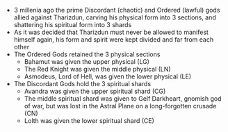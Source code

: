 - 3 millenia ago the prime Discordant (chaotic) and Ordered (lawful) gods allied against Tharizdun, carving his physical form into 3 sections, and shattering his spiritual form into 3 shards
- As it was decided that Tharizdun must never be allowed to manifest himself again, his form and spirit were kept divided and far from each other
- The Ordered Gods retained the 3 physical sections
	- Bahamut was given the upper physical (LG)
	- The Red Knight was given the middle physical (LN)
	- Asmodeus, Lord of Hell, was given the lower physical (LE)
- The Discordant Gods hold the 3 spiritual shards
	- Avandra was given the upper spiritual shard (CG)
	- The middle spiritual shard was given to Gelf Darkheart, gnomish god of war, but was lost in the Astral Plane on a long-forgotten crusade  (CN)
	- Lolth was given the lower spiritual shard (CE)
